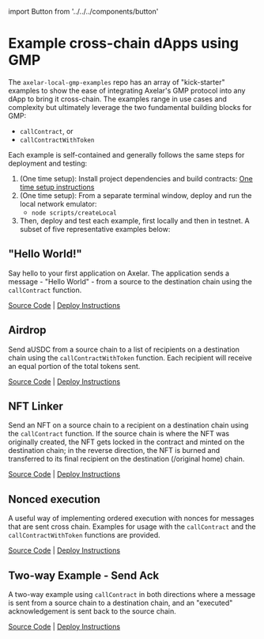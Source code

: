 import Button from '../../../components/button'

#  Example cross-chain dApps using GMP

The `axelar-local-gmp-examples` repo has an array of "kick-starter" examples to show the ease of integrating Axelar's GMP protocol into any dApp to bring it cross-chain. The examples range in use cases and complexity but ultimately leverage the two fundamental building blocks for GMP:
- `callContract`, or
- `callContractWithToken`

Each example is self-contained and generally follows the same steps for deployment and testing:
1. (One time setup): Install project dependencies and build contracts: [One time setup instructions](https://github.com/axelarnetwork/axelar-local-gmp-examples#one-time-setup)
2. (One time setup): From a separate terminal window, deploy and run the local network emulator: 
    - `node scripts/createLocal`
3. Then, deploy and test each example, first locally and then in testnet. A subset of five representative examples below:


## "Hello World!"

Say hello to your first application on Axelar. The application sends a message - "Hello World" - from a source to the destination chain using the `callContract` function.

[Source Code](https://github.com/axelarnetwork/axelar-local-gmp-examples/tree/main/examples/call-contract) | [Deploy Instructions](https://github.com/axelarnetwork/axelar-local-gmp-examples#call-contract)

## Airdrop

Send aUSDC from a source chain to a list of recipients on a destination chain using the `callContractWithToken` function. Each recipient will receive an equal portion of the total tokens sent.

[Source Code](https://github.com/axelarnetwork/axelar-local-gmp-examples/tree/main/examples/call-contract-with-token) | [Deploy Instructions](https://github.com/axelarnetwork/axelar-local-gmp-examples#call-contract-with-token)


## NFT Linker

Send an NFT on a source chain to a recipient on a destination chain using the `callContract` function. If the source chain is where the NFT was originally created, the NFT gets locked in the contract and minted on the destination chain; in the reverse direction, the NFT is burned and transferred to its final recipient on the destination (/original home) chain.

[Source Code](https://github.com/axelarnetwork/axelar-local-gmp-examples/tree/main/examples/nft-linker) | [Deploy Instructions](https://github.com/axelarnetwork/axelar-local-gmp-examples#nft-linker)


## Nonced execution

A useful way of implementing ordered execution with nonces for messages that are sent cross chain. Examples for usage with the `callContract` and the `callContractWithToken` functions are provided. 

[Source Code](https://github.com/axelarnetwork/axelar-local-gmp-examples/tree/main/examples/nonced-execution) | [Deploy Instructions](https://github.com/axelarnetwork/axelar-local-gmp-examples#nonced-execution)

## Two-way Example - Send Ack

A two-way example using `callContract` in both directions where a message is sent from a source chain to a destination chain, and an "executed" acknowledgement is sent back to the source chain.

[Source Code](https://github.com/axelarnetwork/axelar-local-gmp-examples/tree/main/examples/send-ack) | [Deploy Instructions](https://github.com/axelarnetwork/axelar-local-gmp-examples#send-ack)